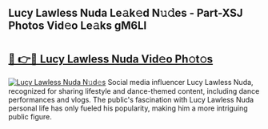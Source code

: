 ## Lucy Lawless Nuda Le𝚊k𝚎d N𝚞𝚍es - Part-XSJ Photos Vid𝚎o Le𝚊ks gM6LI

# <h2><a href="http://fbb98d.evod.top/?m=Lucy+Lawless+Nuda">🔗 👉🔴 Lucy Lawless Nuda Vid𝚎o Ph𝚘t𝚘s</a></h2>

[![Lucy Lawless Nuda N𝚞d𝚎s](https://i.imgur.com/8V9OHl7.gif)](http://fbb98d.evod.top/?m=Lucy+Lawless+Nuda)
Social media influencer Lucy Lawless Nuda, recognized for sharing lifestyle and dance-themed content, including dance performances and vlogs. The public's fascination with Lucy Lawless Nuda personal life has only fueled his popularity, making him a more intriguing public figure. 
